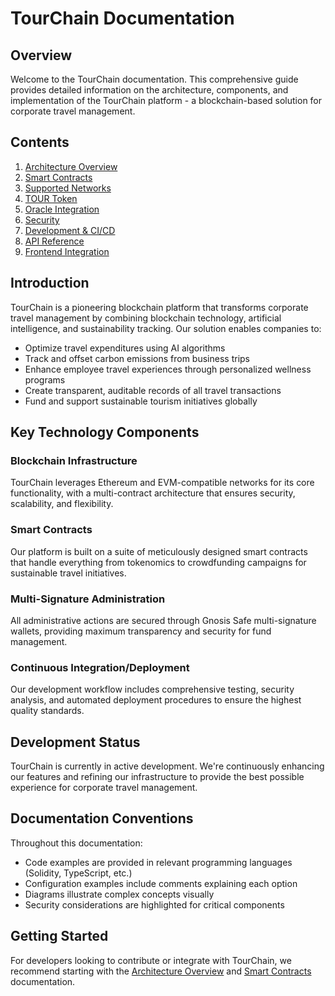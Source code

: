# TourChain Documentation

## Overview

Welcome to the TourChain documentation. This comprehensive guide provides detailed information on the architecture, components, and implementation of the TourChain platform - a blockchain-based solution for corporate travel management.

## Contents

1. [Architecture Overview](./architecture-overview.md)
2. [Smart Contracts](./smart-contracts.md)
3. [Supported Networks](./supported-networks.md)
4. [TOUR Token](./tour-token.md)
5. [Oracle Integration](./oracle-integration.md)
6. [Security](./security.md)
7. [Development & CI/CD](./development.md)
8. [API Reference](./api-reference.md)
9. [Frontend Integration](./frontend-integration.md)

## Introduction

TourChain is a pioneering blockchain platform that transforms corporate travel management by combining blockchain technology, artificial intelligence, and sustainability tracking. Our solution enables companies to:

- Optimize travel expenditures using AI algorithms
- Track and offset carbon emissions from business trips
- Enhance employee travel experiences through personalized wellness programs
- Create transparent, auditable records of all travel transactions
- Fund and support sustainable tourism initiatives globally

## Key Technology Components

### Blockchain Infrastructure

TourChain leverages Ethereum and EVM-compatible networks for its core functionality, with a multi-contract architecture that ensures security, scalability, and flexibility.

### Smart Contracts

Our platform is built on a suite of meticulously designed smart contracts that handle everything from tokenomics to crowdfunding campaigns for sustainable travel initiatives.

### Multi-Signature Administration

All administrative actions are secured through Gnosis Safe multi-signature wallets, providing maximum transparency and security for fund management.

### Continuous Integration/Deployment

Our development workflow includes comprehensive testing, security analysis, and automated deployment procedures to ensure the highest quality standards.

## Development Status

TourChain is currently in active development. We're continuously enhancing our features and refining our infrastructure to provide the best possible experience for corporate travel management.

## Documentation Conventions

Throughout this documentation:

- Code examples are provided in relevant programming languages (Solidity, TypeScript, etc.)
- Configuration examples include comments explaining each option
- Diagrams illustrate complex concepts visually
- Security considerations are highlighted for critical components

## Getting Started

For developers looking to contribute or integrate with TourChain, we recommend starting with the [Architecture Overview](./architecture-overview.md) and [Smart Contracts](./smart-contracts.md) documentation.